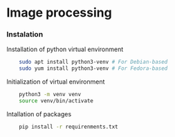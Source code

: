 # Image processing

### Instalation

Installation of python virtual environment
```bash
    sudo apt install python3-venv # For Debian-based
    sudo yum install python3-venv # For Fedora-based
```

Initialization of virtual environment
```bash
    python3 -m venv venv
    source venv/bin/activate
```

Intallation of packages
```bash
    pip install -r requirenments.txt
```
